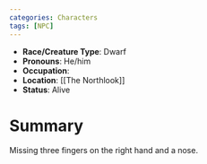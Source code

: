 ```yaml
---
categories: Characters
tags: [NPC]
---
```

- **Race/Creature Type**: Dwarf
- **Pronouns**:  He/him
- **Occupation**: 
- **Location**: [[The Northlook]]
- **Status**: Alive

# Summary
Missing three fingers on the right hand and a nose.